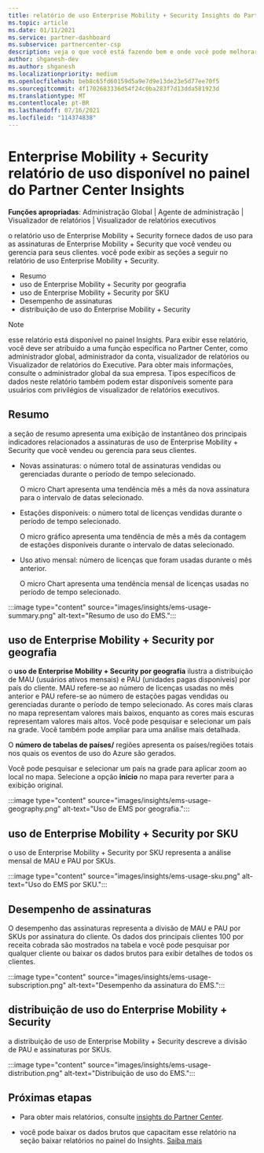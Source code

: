 ```yaml
---
title: relatório de uso Enterprise Mobility + Security Insights do Partner Center
ms.topic: article
ms.date: 01/11/2021
ms.service: partner-dashboard
ms.subservice: partnercenter-csp
description: veja o que você está fazendo bem e onde você pode melhorar a respeito do uso de Enterprise Mobility + Security assinaturas que você vende ou gerencia para seus clientes.
author: shganesh-dev
ms.author: shganesh
ms.localizationpriority: medium
ms.openlocfilehash: beb8c65fd60159d5a9e7d9e13de23e5d77ee70f5
ms.sourcegitcommit: 4f1702683336d54f24c0ba283f7d13dda581923d
ms.translationtype: MT
ms.contentlocale: pt-BR
ms.lasthandoff: 07/16/2021
ms.locfileid: "114374838"
---
```

# <a name="enterprise-mobility--security-usage-report-available-from-the-partner-center-insights-dashboard"></a>Enterprise Mobility + Security relatório de uso disponível no painel do Partner Center Insights

**Funções apropriadas**: Administração Global | Agente de administração | Visualizador de relatórios | Visualizador de relatórios executivos

o relatório uso de Enterprise Mobility + Security fornece dados de uso para as assinaturas de Enterprise Mobility + Security que você vendeu ou gerencia para seus clientes. você pode exibir as seções a seguir no relatório de uso Enterprise Mobility + Security.

- Resumo
- uso de Enterprise Mobility + Security por geografia
- uso de Enterprise Mobility + Security por SKU
- Desempenho de assinaturas
- distribuição de uso do Enterprise Mobility + Security

 > [!NOTE]
 > esse relatório está disponível no painel Insights. Para exibir esse relatório, você deve ser atribuído a uma função específica no Partner Center, como administrador global, administrador da conta, visualizador de relatórios ou Visualizador de relatórios do Executive. Para obter mais informações, consulte o administrador global da sua empresa. Tipos específicos de dados neste relatório também podem estar disponíveis somente para usuários com privilégios de visualizador de relatórios executivos.

## <a name="summary"></a>Resumo

a seção de resumo apresenta uma exibição de instantâneo dos principais indicadores relacionados a assinaturas de uso de Enterprise Mobility + Security que você vendeu ou gerencia para seus clientes. 

- Novas assinaturas: o número total de assinaturas vendidas ou gerenciadas durante o período de tempo selecionado.

   O micro Chart apresenta uma tendência mês a mês da nova assinatura para o intervalo de datas selecionado.

- Estações disponíveis: o número total de licenças vendidas durante o período de tempo selecionado.

   O micro gráfico apresenta uma tendência de mês a mês da contagem de estações disponíveis durante o intervalo de datas selecionado.

- Uso ativo mensal: número de licenças que foram usadas durante o mês anterior.

   O micro Chart apresenta uma tendência mensal de licenças usadas no período de tempo selecionado.

:::image type="content" source="images/insights/ems-usage-summary.png" alt-text="Resumo de uso do EMS.":::

## <a name="enterprise-mobility--security-usage-by-geography"></a>uso de Enterprise Mobility + Security por geografia

o **uso de Enterprise Mobility + Security por geografia** ilustra a distribuição de MAU (usuários ativos mensais) e PAU (unidades pagas disponíveis) por país do cliente. MAU refere-se ao número de licenças usadas no mês anterior e PAU refere-se ao número de estações pagas vendidas ou gerenciadas durante o período de tempo selecionado. As cores mais claras no mapa representam valores mais baixos, enquanto as cores mais escuras representam valores mais altos. Você pode pesquisar e selecionar um país na grade. Você também pode ampliar para uma análise mais detalhada.

O **número de tabelas de países/** regiões apresenta os países/regiões totais nos quais os eventos de uso do Azure são gerados.

Você pode pesquisar e selecionar um país na grade para aplicar zoom ao local no mapa. Selecione a opção **início** no mapa para reverter para a exibição original.

:::image type="content" source="images/insights/ems-usage-geography.png" alt-text="Uso de EMS por geografia.":::

## <a name="enterprise-mobility--security-usage-by-sku"></a>uso de Enterprise Mobility + Security por SKU

o uso de Enterprise Mobility + Security por SKU representa a análise mensal de MAU e PAU por SKUs.

:::image type="content" source="images/insights/ems-usage-sku.png" alt-text="Uso do EMS por SKU.":::

## <a name="subscriptions-performance"></a>Desempenho de assinaturas

O desempenho das assinaturas representa a divisão de MAU e PAU por SKUs por assinatura do cliente. Os dados dos principais clientes 100 por receita cobrada são mostrados na tabela e você pode pesquisar por qualquer cliente ou baixar os dados brutos para exibir detalhes de todos os clientes.

:::image type="content" source="images/insights/ems-usage-subscription.png" alt-text="Desempenho da assinatura do EMS.":::

## <a name="enterprise-mobility--security-usage-distribution"></a>distribuição de uso do Enterprise Mobility + Security

a distribuição de uso de Enterprise Mobility + Security descreve a divisão de PAU e assinaturas por SKUs.

:::image type="content" source="images/insights/ems-usage-distribution.png" alt-text="Distribuição de uso do EMS.":::

## <a name="next-steps"></a>Próximas etapas

- Para obter mais relatórios, consulte [insights do Partner Center](partner-center-insights.md).

- você pode baixar os dados brutos que capacitam esse relatório na seção baixar relatórios no painel do Insights. [Saiba mais](insights-download-reports.md) 
